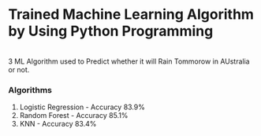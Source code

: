 # Trained Machine Learning Algorithm by Using Python Programming
<br>
3 ML Algorithm used to Predict whether it will Rain Tommorow in AUstralia or not.
<h3>Algorithms</h3>
<ol>
  <li>Logistic Regression - Accuracy 83.9%</li>
  <li>Random Forest - Accuracy 85.1%</li>
  <li>KNN - Accuracy 83.4%</li>
</ol>
